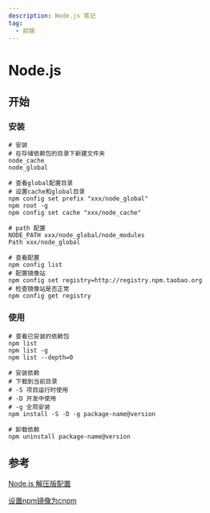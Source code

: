 ```yaml
---
description: Node.js 笔记
tag:
  - 前端
---
```


# Node.js



## 开始

### 安装

```shell
# 安装
# 在存储依赖包的目录下新建文件夹
node_cache
node_global

# 查看global配置目录
# 设置cache和global目录
npm config set prefix "xxx/node_global"
npm root -g
npm config set cache "xxx/node_cache"

# path 配置
NODE_PATH xxx/node_global/node_modules
Path xxx/node_global

# 查看配置
npm config list
# 配置镜像站
npm config set registry=http://registry.npm.taobao.org
# 检查镜像站是否正常
npm config get registry
```

### 使用

```shell
# 查看已安装的依赖包
npm list
npm list -g
npm list --depth=0

# 安装依赖
# 下载到当前目录
# -S 项目运行时使用
# -D 开发中使用
# -g 全局安装
npm install -S -D -g package-name@version

# 卸载依赖
npm uninstall package-name@version
```





## 参考

[Node.js 解压版配置](https://blog.csdn.net/qq_27603235/article/details/79022580)

[设置npm镜像为cnpm](https://www.jianshu.com/p/115594f64b41)
